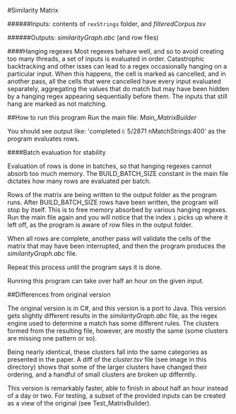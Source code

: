 #Similarity Matrix

######Inputs: contents of ```rexStrings``` folder, and *filteredCorpus.tsv*

######Outputs: *similarityGraph.abc* (and row files)

####Hanging regexes
Most regexes behave well, and so to avoid creating too many threads, a set of inputs is evaluated in order.  Catastrophic backtracking and other isses can lead to a regex occasionally hanging on a particular input.  When this happens, the cell is marked as cancelled, and in another pass, all the cells that were cancelled have every input evaluated separately, aggregating the values that do match but may have been hidden by a hanging regex appearing sequentially before them.  The inputs that still hang are marked as not matching.


##How to run this program
Run the main file: *Main_MatrixBuilder*

You should see output like: 'completed i: 5/2871 nMatchStrings:400' as the program evaluates rows.

####Batch evaluation for stability

Evaluation of rows is done in batches, so that hanging regexes cannot absorb too much memory.  The BUILD_BATCH_SIZE constant in the main file dictates how many rows are evaluated per batch.

Rows of the matrix are being written to the output folder as the program runs.  After BUILD_BATCH_SIZE rows have been written, the program will stop by itself.  This is to free memory absorbed by various hanging regexes.  Run the main file again and you will notice that the index `i` picks up where it left off, as the program is aware of row files in the output folder.

When all rows are complete, another pass will validate the cells of the matrix that may have been interrupted, and then the program produces the *similarityGraph.abc* file.

Repeat this process until the program says it is done.

Running this program can take over half an hour on the given input.


##Differences from original version

The original version is in C#, and this version is a port to Java.  This version gets slightly different results in the *similarityGraph.abc* file, as the regex engine used to determine a match has some different rules.  The clusters formed from the resulting file, however, are mostly the same (some clusters are missing one pattern or so).

Being nearly identical, these clusters fall into the same categories as presented in the paper.  A diff of the *cluster.tsv* file (see image in this directory) shows that some of the larger clusters have changed their ordering, and a handful of small clusters are broken up differntly.

This version is remarkably faster, able to finish in about half an hour instead of a day or two.  For testing, a subset of the provided inputs can be created as a view of the original (see Test_MatrixBuilder).





